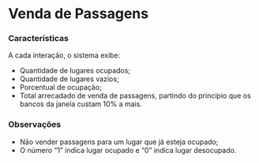 # Venda de Passagens

### Características
A cada interação, o sistema exibe:
- Quantidade de lugares ocupados;
- Quantidade de lugares vazios;
- Porcentual de ocupação;
- Total arrecadado de venda de passagens, partindo do princípio que os bancos 
da janela custam 10% a mais.

### Observações
- Não vender passagens para um lugar que já esteja ocupado;
- O número “1” indica lugar ocupado e “0” indica lugar desocupado.
